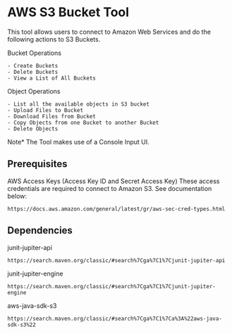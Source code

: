 # AWS S3 Bucket Tool

This tool allows users to connect to Amazon Web Services and do the following actions to S3 Buckets.

Bucket Operations
```
- Create Buckets
- Delete Buckets
- View a List of All Buckets
```
Object Operations
```
- List all the available objects in S3 bucket
- Upload Files to Bucket
- Download Files from Bucket
- Copy Objects from one Bucket to another Bucket
- Delete Objects
```
Note* The Tool makes use of a Console Input UI.

## Prerequisites

AWS Access Keys (Access Key ID and Secret Access Key)
These access credentials are required to connect to Amazon S3. 
See documentation below:
```
https://docs.aws.amazon.com/general/latest/gr/aws-sec-cred-types.html
```
## Dependencies

junit-jupiter-api
```
https://search.maven.org/classic/#search%7Cga%7C1%7Cjunit-jupiter-api
```
junit-jupiter-engine
```
https://search.maven.org/classic/#search%7Cga%7C1%7Cjunit-jupiter-engine
```
aws-java-sdk-s3
```
https://search.maven.org/classic/#search%7Cga%7C1%7Ca%3A%22aws-java-sdk-s3%22
```
